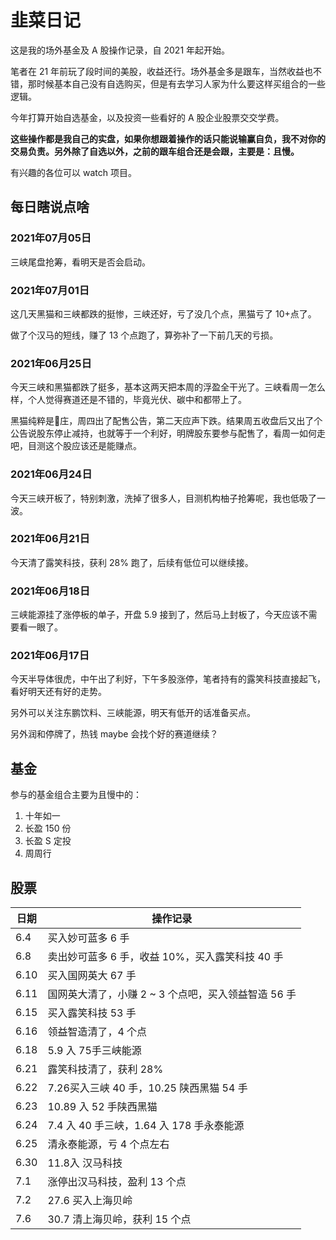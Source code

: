 # 韭菜日记

这是我的场外基金及 A 股操作记录，自 2021 年起开始。

笔者在 21 年前玩了段时间的美股，收益还行。场外基金多是跟车，当然收益也不错，那时候基本自己没有自选购买，但是有去学习人家为什么要这样买组合的一些逻辑。

今年打算开始自选基金，以及投资一些看好的 A 股企业股票交交学费。

**这些操作都是我自己的实盘，如果你想跟着操作的话只能说输赢自负，我不对你的交易负责。另外除了自选以外，之前的跟车组合还是会跟，主要是：且慢。**

有兴趣的各位可以 watch 项目。

## 每日瞎说点啥

### 2021年07月05日

三峡尾盘抢筹，看明天是否会启动。

### 2021年07月01日

这几天黑猫和三峡都跌的挺惨，三峡还好，亏了没几个点，黑猫亏了 10+点了。

做了个汉马的短线，赚了 13 个点跑了，算弥补了一下前几天的亏损。

### 2021年06月25日

今天三峡和黑猫都跌了挺多，基本这两天把本周的浮盈全干光了。三峡看周一怎么样，个人觉得赛道还是不错的，毕竟光伏、碳中和都带上了。

黑猫纯粹是🐶庄，周四出了配售公告，第二天应声下跌。结果周五收盘后又出了个公告说股东停止减持，也就等于一个利好，明牌股东要参与配售了，看周一如何走吧，目测这个股应该还是能赚点。

### 2021年06月24日

今天三峡开板了，特别刺激，洗掉了很多人，目测机构柚子抢筹呢，我也低吸了一波。

### 2021年06月21日

今天清了露笑科技，获利 28% 跑了，后续有低位可以继续接。

### 2021年06月18日

三峡能源挂了涨停板的单子，开盘 5.9 接到了，然后马上封板了，今天应该不需要看一眼了。

### 2021年06月17日

今天半导体很虎，中午出了利好，下午多股涨停，笔者持有的露笑科技直接起飞，看好明天还有好的走势。

另外可以关注东鹏饮料、三峡能源，明天有低开的话准备买点。

另外润和停牌了，热钱 maybe 会找个好的赛道继续？

## 基金

参与的基金组合主要为且慢中的：

1. 十年如一
2. 长盈 150 份
3. 长盈 S 定投
4. 周周行

## 股票

| 日期 | 操作记录                                            |
| ---- | --------------------------------------------------- |
| 6.4  | 买入妙可蓝多 6 手                                   |
| 6.8  | 卖出妙可蓝多 6 手，收益 10%，买入露笑科技 40 手     |
| 6.10 | 买入国网英大 67 手                                  |
| 6.11 | 国网英大清了，小赚 2 ~ 3 个点吧，买入领益智造 56 手 |
| 6.15 | 买入露笑科技 53 手                                  |
| 6.16 | 领益智造清了，4 个点                                |
| 6.18 | 5.9 入 75手三峡能源                                 |
| 6.21 | 露笑科技清了，获利 28%                              |
| 6.22 | 7.26买入三峡 40 手，10.25 陕西黑猫 54 手            |
| 6.23 | 10.89 入 52 手陕西黑猫                              |
| 6.24 | 7.4 入 40 手三峡，1.64 入 178 手永泰能源            |
| 6.25 | 清永泰能源，亏 4 个点左右                           |
| 6.30 | 11.8入 汉马科技                                     |
| 7.1  | 涨停出汉马科技，盈利 13 个点                        |
| 7.2  | 27.6 买入上海贝岭                                   |
| 7.6  | 30.7 清上海贝岭，获利 15 个点                       |